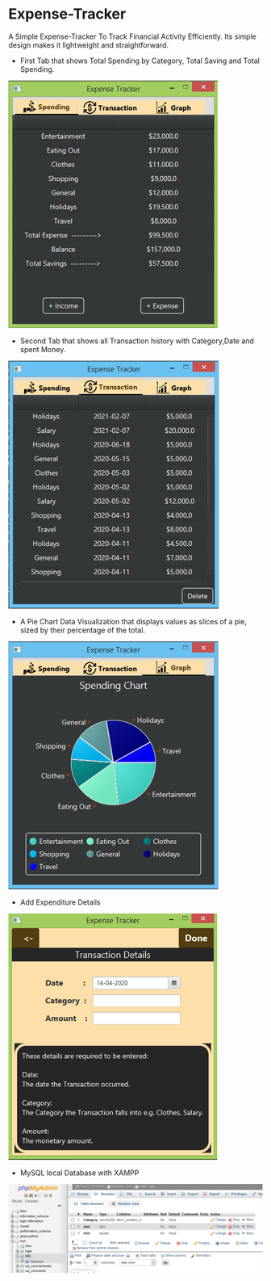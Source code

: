 # Expense-Tracker
A Simple Expense-Tracker To Track Financial Activity Efficiently. Its simple design makes it lightweight and straightforward.

- First Tab that shows Total Spending by Category, Total Saving and Total Spending. 

![First Screen of App](/images/Secondjavafx1.PNG)

- Second Tab that shows all Transaction history with Category,Date and spent Money.

![Second Screen of App](/images/Secondjavafx2.PNG)

- A Pie Chart Data Visualization that displays values as slices of a pie, sized by their percentage of the total.

![Third Screen of App](/images/Secondjavafx3.PNG)

- Add Expenditure Details 

![Fourth Screen of App](/images/Secondjavafx4.PNG) 

- MySQL local Database with XAMPP  

![Databse design of App](/images/database_Expense.PNG)
